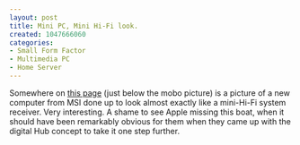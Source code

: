 ```yaml
--- 
layout: post
title: Mini PC, Mini Hi-Fi look.
created: 1047666060
categories: 
- Small Form Factor
- Multimedia PC
- Home Server
---
```

Somewhere on <a href="http://www.tomshardware.com/business/20030314/cebit2003_2-06.html">this page</a> (just below the mobo picture) is a picture of a new computer from MSI done up to look almost exactly like a mini-Hi-Fi system receiver.  Very interesting.  A shame to see Apple missing this boat, when it should have been remarkably obvious for them when they came up with the digital Hub concept to take it one step further.
